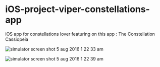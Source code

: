 # iOS-project-viper-constellations-app
iOS app for constellations lover featuring on this app : The Constellation Cassiopeia



![simulator screen shot 5 aug 2016 1 22 33 am](https://cloud.githubusercontent.com/assets/11006814/17411593/809712ec-5aab-11e6-9dbb-36a44517f186.png)


![simulator screen shot 5 aug 2016 1 22 39 am](https://cloud.githubusercontent.com/assets/11006814/17411596/8299ebc8-5aab-11e6-8b3f-5316e08e84e0.png)
